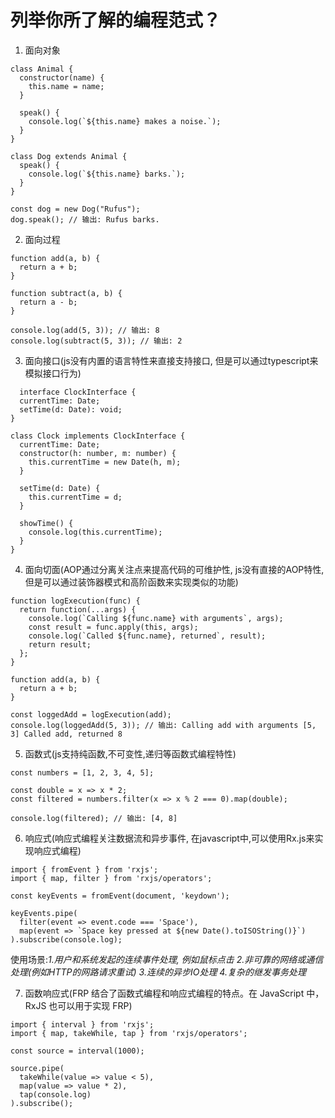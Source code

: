 # 列举你所了解的编程范式？
1. 面向对象
```
class Animal {
  constructor(name) {
    this.name = name;
  }
  
  speak() {
    console.log(`${this.name} makes a noise.`);
  }
}

class Dog extends Animal {
  speak() {
    console.log(`${this.name} barks.`);
  }
}

const dog = new Dog("Rufus");
dog.speak(); // 输出: Rufus barks.
```

2. 面向过程

```
function add(a, b) {
  return a + b;
}

function subtract(a, b) {
  return a - b;
}

console.log(add(5, 3)); // 输出: 8
console.log(subtract(5, 3)); // 输出: 2
```

3. 面向接口(js没有内置的语言特性来直接支持接口, 但是可以通过typescript来模拟接口行为)
```
  interface ClockInterface {
  currentTime: Date;
  setTime(d: Date): void;
}

class Clock implements ClockInterface {
  currentTime: Date;
  constructor(h: number, m: number) {
    this.currentTime = new Date(h, m);
  }
  
  setTime(d: Date) {
    this.currentTime = d;
  }
  
  showTime() {
    console.log(this.currentTime);
  }
}
```

4. 面向切面(AOP通过分离关注点来提高代码的可维护性, js没有直接的AOP特性, 但是可以通过装饰器模式和高阶函数来实现类似的功能)
```
function logExecution(func) {
  return function(...args) {
    console.log(`Calling ${func.name} with arguments`, args);
    const result = func.apply(this, args);
    console.log(`Called ${func.name}, returned`, result);
    return result;
  };
}

function add(a, b) {
  return a + b;
}

const loggedAdd = logExecution(add);
console.log(loggedAdd(5, 3)); // 输出: Calling add with arguments [5, 3] Called add, returned 8
```
5. 函数式(js支持纯函数,不可变性,递归等函数式编程特性)
```
const numbers = [1, 2, 3, 4, 5];

const double = x => x * 2;
const filtered = numbers.filter(x => x % 2 === 0).map(double);

console.log(filtered); // 输出: [4, 8]
```

6. 响应式(响应式编程关注数据流和异步事件, 在javascript中,可以使用Rx.js来实现响应式编程)
```
import { fromEvent } from 'rxjs';
import { map, filter } from 'rxjs/operators';

const keyEvents = fromEvent(document, 'keydown');

keyEvents.pipe(
  filter(event => event.code === 'Space'),
  map(event => `Space key pressed at ${new Date().toISOString()}`)
).subscribe(console.log);
```
使用场景:*1.用户和系统发起的连续事件处理, 例如鼠标点击 2.非可靠的网络或通信处理(例如HTTP的网路请求重试) 3.连续的异步IO处理 4.复杂的继发事务处理*

7. 函数响应式(FRP 结合了函数式编程和响应式编程的特点。在 JavaScript 中，RxJS 也可以用于实现 FRP)
```
import { interval } from 'rxjs';
import { map, takeWhile, tap } from 'rxjs/operators';

const source = interval(1000);

source.pipe(
  takeWhile(value => value < 5),
  map(value => value * 2),
  tap(console.log)
).subscribe();
```